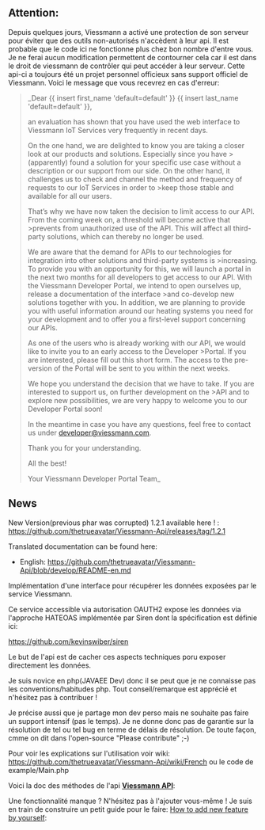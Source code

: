 Attention:
----------
Depuis quelques jours, Viessmann a activé une protection de son serveur pour éviter que des outils non-autorisés n'accèdent à leur api. Il est probable que le code ici ne fonctionne plus chez bon nombre d'entre vous.  
Je ne ferai aucun modification permettent de contourner cela car il est dans le droit de viessmann de contrôler qui peut accéder à leur serveur.
Cette api-ci a toujours été un projet personnel officieux sans support officiel de Viessmann.
Voici le message que vous recevrez en cas d'erreur:

>_Dear
>{{ insert first_name 'default=default' }} {{ insert last_name 'default=default' }},
>
>an
>evaluation has shown that you have used the web interface to Viessmann IoT Services very frequently in recent days.
>
>On
>the one hand, we are delighted to know you are taking a closer look at our products and solutions. Especially since you have >(apparently) found a solution for your specific use case without a description or our support from our side.
>On
>the other hand, it challenges us to check and channel the method and frequency of requests to our IoT Services in order to >keep those stable and available for all our users.
>
>That’s
>why we have now taken the decision to limit access to our API. From the coming week on, a threshold will become active that >prevents from unauthorized use of the API.
>This will affect all third-party solutions, which can thereby no longer be used.
>
>We
>are aware that the demand for APIs to our technologies for integration into other solutions and third-party systems is >increasing. To provide you with an opportunity for this, we will launch a portal
>in the next two
>months for all developers to get access
>to our API. With the Viessmann Developer Portal, we intend to open ourselves up, release a documentation of the interface >and co-develop new solutions together with you. In addition, we are planning to provide you with useful information around
>our heating systems you need for your development and to offer you a first-level support concerning our APIs.
>
>As one of the users who is already working with our API, we would like to invite you to an early access to the Developer >Portal. If you are interested, please fill out this
>short form. The access to the pre-version of the Portal will be sent to you within the next weeks.
>
>We
>hope you understand the decision that we have to take. If you are interested to support us, on further development on the >API and to explore new possibilities, we are very happy to welcome you to our Developer Portal soon!
>
>In
>the meantime in case you have any questions, feel free to contact us under developer@viessmann.com.
>
>Thank
>you for your understanding.
>
>All
>the best!
>
>Your
>Viessmann Developer Portal Team_

News
-----

New Version(previous phar was corrupted) 1.2.1 available here ! : https://github.com/thetrueavatar/Viessmann-Api/releases/tag/1.2.1

Translated documentation can be found here:
- English: https://github.com/thetrueavatar/Viessmann-Api/blob/develop/README-en.md 

Implémentation d'une interface pour récupérer les données exposées par le service Viessmann.

Ce service accessible via autorisation OAUTH2 expose les données via l'approche HATEOAS implémentée par Siren dont la spécification est définie ici:

https://github.com/kevinswiber/siren

Le but de l'api est de cacher ces aspects techniques poru exposer directement les données.

Je suis novice en php(JAVAEE Dev) donc il se peut que je ne connaisse pas les conventions/habitudes php. Tout conseil/remarque est apprécié et n'hésitez pas à contribuer !

Je précise aussi que je partage mon dev perso mais ne souhaite pas faire un support intensif (pas le temps). Je ne donne donc pas de garantie sur la résolution de tel ou tel bug en terme de délais de résolution.
De toute façon, cmme on dit dans l'open-source "Please contribute" ;-)

Pour voir les explications sur l'utilisation voir wiki: https://github.com/thetrueavatar/Viessmann-Api/wiki/French ou le code de example/Main.php

Voici la doc des méthodes de l'api [**Viessmann API**](https://htmlpreview.github.io/?https://raw.githubusercontent.com/thetrueavatar/Viessmann-Api/develop/docs/classes/Viessmann.API.ViessmannAPI.html):

Une fonctionnalité manque ? N'hésitez pas à l'ajouter vous-même ! Je suis en train de construire un petit guide pour le faire:
[How to add new feature by yourself](https://github.com/thetrueavatar/Viessmann-Api/wiki/How-to-add-you-own-feature-to-the-api):
